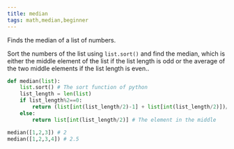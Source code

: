 ```yaml
---
title: median
tags: math,median,beginner
---
```

Finds the median of a list of numbers.

Sort the numbers of the list using `list.sort()` and find the median, which is either the middle element of the list if the list length is odd or the average of the two middle elements if the list length is even..

```py
def median(list):
	list.sort() # The sort function of python
	list_length = len(list)
	if list_length%2==0:
		return (list[int(list_length/2)-1] + list[int(list_length/2)])/2 # Mean of the middle two elements
	else:
		return list[int(list_length/2)] # The element in the middle

```

```py
median([1,2,3]) # 2
median([1,2,3,4]) # 2.5
```
